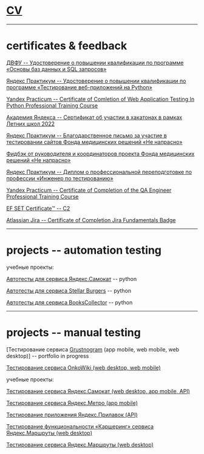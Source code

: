 # [CV](https://drive.google.com/file/d/1cAZpRDI9Ea4j5ULkPrTebPeDZMG6bVpa/view?usp=drive_link) 

---

# certificates & feedback

[ДВФУ -- Удостоверение о повышении квалификации по программе «Основы баз данных и SQL запросов»](https://drive.google.com/file/d/1E9j1RX4jsqi-2HLPB0SwC7pKtbIq7pW-/view?usp=drive_link)

[Яндекс Практикум -- Удостоверение о повышении квалификации по программе «Тестирование веб-приложений на Python»](https://drive.google.com/file/d/1aVCG6jNhmeoyHAnk7DZXNd7awlCt9k-Y/view?usp=share_link)

[Yandex Practicum -- Certificate of Comletion of Web Application Testing In Python Professional Training Course](https://drive.google.com/file/d/1v1Gcd-a6jE-jGeCnj1PCX_W7tTNQ3CDz/view?usp=share_link)

[Академия Яндекса -- Сертификат об участии в хакатонах в рамках Летних школ 2022 ](https://drive.google.com/file/d/1yrf7PI3Bjcftom8d2I28izT0FsdRNRr7/view?usp=share_link)

[Яндекс Практикум -- Благодарственное письмо за участие в тестировании сайтов Фонда медицинских решений «Не напрасно» ](https://drive.google.com/file/d/1pfCQgVndUyYfZeukQpQM3Qoihsn8_Mi7/view?usp=share_link)

[Фидбэк от руководителя и координаторов проекта Фонда медицинских решений «Не напрасно» ](https://drive.google.com/file/d/1VrOnhU8NU2M8xoZFBf0F5159619ydaXg/view?usp=share_link)

[Яндекс Практикум -- Диплом о профессиональной переподготовке по профессии «Инженер по тестированию» ](https://drive.google.com/file/d/15etd1r2fJpZgG7Da-LWor1S1-zfUqB0R/view?usp=sharing)

[Yandex Practicum -- Certificate of Completion of the QA Engineer Professional Training Course](https://drive.google.com/file/d/1b9J7mzpsD678q4MpAlJjeEV2q9xsV01d/view?usp=sharing)

[EF SET Certificate™ -- C2](https://www.efset.org/cert/3vXBUc)

[Atlassian Jira -- Certificate of Completion Jira Fundamentals Badge](https://university.atlassian.com/student/award/cBqD4ESBWavDSgyZshgLZeMw)


---

# projects -- automation testing

учебные проекты:

[Автотесты для сервиса Яндекс.Самокат](https://github.com/zhannagnedaya/qa_python_sprint_4) -- python

[Автотесты для сервиса Stellar Burgers](https://github.com/zhannagnedaya/qa_python_sprint_3) -- python

[Автотесты для сервиса BooksCollector](https://github.com/zhannagnedaya/qa_python_sprint_2) -- python

---

# projects -- manual testing

[Тестирование сервиса [Grustnogram](https://grustnogram.ru) (app mobile, web mobile, web desktop)] -- portfolio in progress

[Тестирование сервиса OnkoWiki (web desktop, web mobile)](https://docs.google.com/spreadsheets/d/19BXCx2C3uLrW2ZXM2gcUYGqat5OXrTo6dVAbZ2T3VXw/edit?usp=share_link)


учебные проекты:

[Тестирование сервиса Яндекс.Самокат (web desktop, app mobile, API)](https://docs.google.com/spreadsheets/d/18E1l1nIsjQGFjl6IELjFDh-aou1JF0eVSoohL4zTGcQ/edit?usp=sharing)

[Тестирование сервиса Яндекс.Метро (app mobile)](https://docs.google.com/spreadsheets/d/1_xuCbEOqALC_vJKvCGgd6cATVBw5weJbyHiiH9G-mdk/edit?usp=sharing)

[Тестирование приложения Яндекс.Прилавок (API)](https://docs.google.com/spreadsheets/d/1PYkmk88XCI0c2ABcYjoVwOE1udQnBgP6M4lZo2BAIgU/edit?usp=drive_link)

[Тестирование функциональности «Каршеринг» сервиса Яндекс.Маршруты (web desktop)](https://docs.google.com/spreadsheets/d/123weKjVyaAwktksV5bQW5RVUH88NF1WvWAyKypiwyo8/edit?usp=sharing)

[Тестирование сервиса Яндекс.Маршруты (web desktop)](https://docs.google.com/spreadsheets/d/1d4mboWYrsOR20T3RCMyOkszIu7VfB-4XsocD-KhyzAY/edit?usp=sharing)
